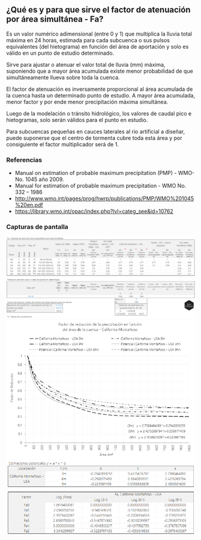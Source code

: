## ¿Qué es y para que sirve el factor de atenuación por área simultánea - Fa?

Es un valor numérico adimensional (entre 0 y 1) que multiplica la lluvia total máxima en 24 horas, estimada para cada subcuenca o sus pulsos equivalentes (del hietograma) en función del área de aportación y solo es válido en un punto de estudio determinado. 

Sirve para ajustar o atenuar el valor total de lluvia (mm) máxima, suponiendo que a mayor área acumulada existe menor probabilidad de que simultáneamente llueva sobre toda la cuenca.

El factor de atenuación es inversamente proporcional al área acumulada de la cuenca hasta un determinado punto de estudio. A mayor área acumulada, menor factor y por ende menor precipitación máxima simultánea.

Luego de la modelación o tránsito hidrológico, los valores de caudal pico e hietogramas, solo serán válidos para el punto en estudio.

Para subcuencas pequeñas en cauces laterales al rio artificial a diseñar, puede suponerse que el centro de tormenta cubre toda esta área y por consiguiente el factor multiplicador será de 1.

### Referencias

* Manual on estimation of probable maximum precipitation (PMP) - WMO-No. 1045 año 2009.
* Manual for estimation of probable maximum precipitation - WMO No. 332 – 1986
* http://www.wmo.int/pages/prog/hwrp/publications/PMP/WMO%201045%20en.pdf
* https://library.wmo.int/opac/index.php?lvl=categ_see&id=10762

### Capturas de pantalla
![R.HydroTools.FactorAtenuacionFa.Screen1](https://github.com/rcfdtools/R.HydroTools/blob/main/FactorAtenuacionFa/ScreenCapture/R.HydroTools.FactorAtenuacionFa.Screen1.PNG)
![R.HydroTools.FactorAtenuacionFa.Screen2](https://github.com/rcfdtools/R.HydroTools/blob/main/FactorAtenuacionFa/ScreenCapture/R.HydroTools.FactorAtenuacionFa.Screen2.PNG)
![R.HydroTools.FactorAtenuacionFa.Screen3](https://github.com/rcfdtools/R.HydroTools/blob/main/FactorAtenuacionFa/ScreenCapture/R.HydroTools.FactorAtenuacionFa.Screen3.PNG)
